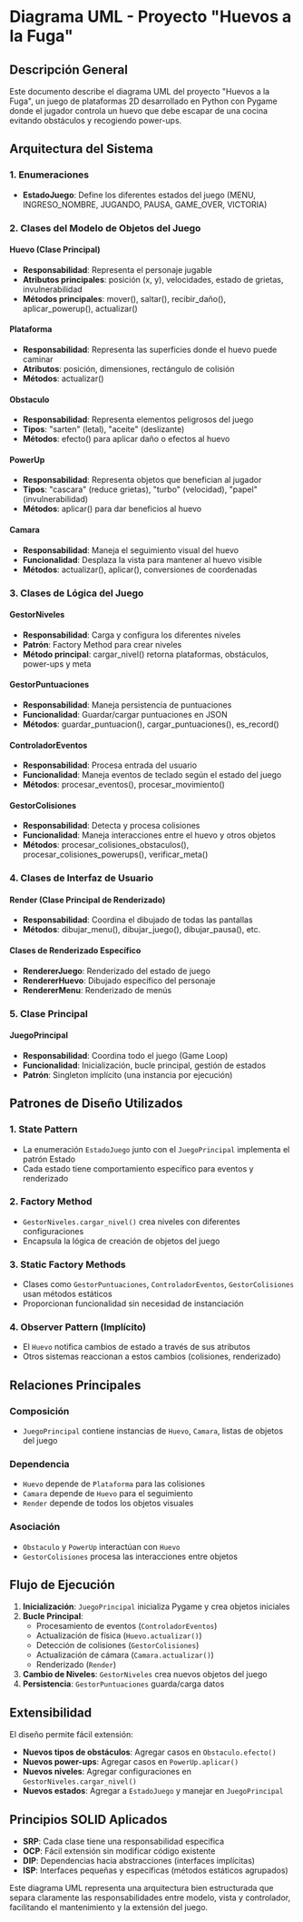 # Diagrama UML - Proyecto "Huevos a la Fuga"

## Descripción General
Este documento describe el diagrama UML del proyecto "Huevos a la Fuga", un juego de plataformas 2D desarrollado en Python con Pygame donde el jugador controla un huevo que debe escapar de una cocina evitando obstáculos y recogiendo power-ups.

## Arquitectura del Sistema

### 1. Enumeraciones
- **EstadoJuego**: Define los diferentes estados del juego (MENU, INGRESO_NOMBRE, JUGANDO, PAUSA, GAME_OVER, VICTORIA)

### 2. Clases del Modelo de Objetos del Juego

#### Huevo (Clase Principal)
- **Responsabilidad**: Representa el personaje jugable
- **Atributos principales**: posición (x, y), velocidades, estado de grietas, invulnerabilidad
- **Métodos principales**: mover(), saltar(), recibir_daño(), aplicar_powerup(), actualizar()

#### Plataforma
- **Responsabilidad**: Representa las superficies donde el huevo puede caminar
- **Atributos**: posición, dimensiones, rectángulo de colisión
- **Métodos**: actualizar()

#### Obstaculo
- **Responsabilidad**: Representa elementos peligrosos del juego
- **Tipos**: "sarten" (letal), "aceite" (deslizante)
- **Métodos**: efecto() para aplicar daño o efectos al huevo

#### PowerUp
- **Responsabilidad**: Representa objetos que benefician al jugador
- **Tipos**: "cascara" (reduce grietas), "turbo" (velocidad), "papel" (invulnerabilidad)
- **Métodos**: aplicar() para dar beneficios al huevo

#### Camara
- **Responsabilidad**: Maneja el seguimiento visual del huevo
- **Funcionalidad**: Desplaza la vista para mantener al huevo visible
- **Métodos**: actualizar(), aplicar(), conversiones de coordenadas

### 3. Clases de Lógica del Juego

#### GestorNiveles
- **Responsabilidad**: Carga y configura los diferentes niveles
- **Patrón**: Factory Method para crear niveles
- **Método principal**: cargar_nivel() retorna plataformas, obstáculos, power-ups y meta

#### GestorPuntuaciones
- **Responsabilidad**: Maneja persistencia de puntuaciones
- **Funcionalidad**: Guardar/cargar puntuaciones en JSON
- **Métodos**: guardar_puntuacion(), cargar_puntuaciones(), es_record()

#### ControladorEventos
- **Responsabilidad**: Procesa entrada del usuario
- **Funcionalidad**: Maneja eventos de teclado según el estado del juego
- **Métodos**: procesar_eventos(), procesar_movimiento()

#### GestorColisiones
- **Responsabilidad**: Detecta y procesa colisiones
- **Funcionalidad**: Maneja interacciones entre el huevo y otros objetos
- **Métodos**: procesar_colisiones_obstaculos(), procesar_colisiones_powerups(), verificar_meta()

### 4. Clases de Interfaz de Usuario

#### Render (Clase Principal de Renderizado)
- **Responsabilidad**: Coordina el dibujado de todas las pantallas
- **Métodos**: dibujar_menu(), dibujar_juego(), dibujar_pausa(), etc.

#### Clases de Renderizado Específico
- **RendererJuego**: Renderizado del estado de juego
- **RendererHuevo**: Dibujado específico del personaje
- **RendererMenu**: Renderizado de menús

### 5. Clase Principal

#### JuegoPrincipal
- **Responsabilidad**: Coordina todo el juego (Game Loop)
- **Funcionalidad**: Inicialización, bucle principal, gestión de estados
- **Patrón**: Singleton implícito (una instancia por ejecución)

## Patrones de Diseño Utilizados

### 1. State Pattern
- La enumeración `EstadoJuego` junto con el `JuegoPrincipal` implementa el patrón Estado
- Cada estado tiene comportamiento específico para eventos y renderizado

### 2. Factory Method
- `GestorNiveles.cargar_nivel()` crea niveles con diferentes configuraciones
- Encapsula la lógica de creación de objetos del juego

### 3. Static Factory Methods
- Clases como `GestorPuntuaciones`, `ControladorEventos`, `GestorColisiones` usan métodos estáticos
- Proporcionan funcionalidad sin necesidad de instanciación

### 4. Observer Pattern (Implícito)
- El `Huevo` notifica cambios de estado a través de sus atributos
- Otros sistemas reaccionan a estos cambios (colisiones, renderizado)

## Relaciones Principales

### Composición
- `JuegoPrincipal` contiene instancias de `Huevo`, `Camara`, listas de objetos del juego

### Dependencia
- `Huevo` depende de `Plataforma` para las colisiones
- `Camara` depende de `Huevo` para el seguimiento
- `Render` depende de todos los objetos visuales

### Asociación
- `Obstaculo` y `PowerUp` interactúan con `Huevo`
- `GestorColisiones` procesa las interacciones entre objetos

## Flujo de Ejecución

1. **Inicialización**: `JuegoPrincipal` inicializa Pygame y crea objetos iniciales
2. **Bucle Principal**: 
   - Procesamiento de eventos (`ControladorEventos`)
   - Actualización de física (`Huevo.actualizar()`)
   - Detección de colisiones (`GestorColisiones`)
   - Actualización de cámara (`Camara.actualizar()`)
   - Renderizado (`Render`)
3. **Cambio de Niveles**: `GestorNiveles` crea nuevos objetos del juego
4. **Persistencia**: `GestorPuntuaciones` guarda/carga datos

## Extensibilidad

El diseño permite fácil extensión:
- **Nuevos tipos de obstáculos**: Agregar casos en `Obstaculo.efecto()`
- **Nuevos power-ups**: Agregar casos en `PowerUp.aplicar()`
- **Nuevos niveles**: Agregar configuraciones en `GestorNiveles.cargar_nivel()`
- **Nuevos estados**: Agregar a `EstadoJuego` y manejar en `JuegoPrincipal`

## Principios SOLID Aplicados

- **SRP**: Cada clase tiene una responsabilidad específica
- **OCP**: Fácil extensión sin modificar código existente
- **DIP**: Dependencias hacia abstracciones (interfaces implícitas)
- **ISP**: Interfaces pequeñas y específicas (métodos estáticos agrupados)

Este diagrama UML representa una arquitectura bien estructurada que separa claramente las responsabilidades entre modelo, vista y controlador, facilitando el mantenimiento y la extensión del juego. 